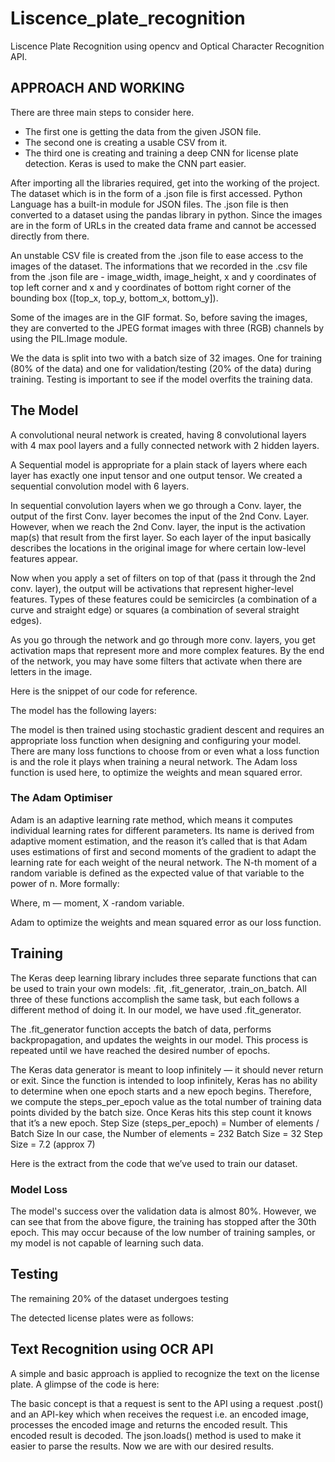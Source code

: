# Liscence_plate_recognition

Liscence Plate Recognition using opencv and Optical Character Recognition API. 

## APPROACH AND WORKING

There are three main steps to consider here.
* The first one is getting the data from the given JSON file. 
* The second one is creating a usable CSV from it. 
* The third one is creating and training a deep CNN for license plate detection. Keras is used to make the CNN part easier.

After importing all the libraries required, get into the working of the project. 
The dataset which is in the form of a .json file is first accessed. Python Language has a built-in module for JSON files. The .json file is then converted to a dataset using the pandas library in python. Since the images are in the form of URLs in the created data frame and cannot be accessed directly from there.

An unstable CSV file is created from the .json file to ease access to the images of the dataset. The informations that we recorded in the .csv file from the .json file are - image_width, image_height, x and y coordinates of top left corner and x and y coordinates of bottom right corner of the bounding box ([top_x, top_y, bottom_x, bottom_y]). 

Some of the images are in the GIF format. So, before saving the images, they are converted to the JPEG format images with three (RGB) channels by using the PIL.Image module.

We the data is split into two with a batch size of 32 images. One for training (80% of the data) and one for validation/testing (20% of the data) during training. Testing is important to see if the model overfits the training data.

## The Model

A convolutional neural network is created, having 8 convolutional layers with 4 max pool layers and a fully connected network with 2 hidden layers.

A Sequential model is appropriate for a plain stack of layers where each layer has exactly one input tensor and one output tensor. We created a sequential convolution model with 6 layers. 

In sequential convolution layers when we go through a Conv. layer, the output of the first Conv. layer becomes the input of the 2nd Conv. Layer. 
However, when we reach the 2nd Conv. layer, the input is the activation map(s) that result from the first layer. So each layer of the input basically describes the locations in the original image for where certain low-level features appear.

Now when you apply a set of filters on top of that (pass it through the 2nd conv. layer), the output will be activations that represent higher-level features. Types of these features could be semicircles (a combination of a curve and straight edge) or squares (a combination of several straight edges). 

As you go through the network and go through more conv. layers, you get activation maps that represent more and more complex features. By the end of the network, you may have some filters that activate when there are letters in the image.

Here is the snippet of our code for reference.




The model has the following layers:

The model is then trained using stochastic gradient descent and requires an appropriate loss function when designing and configuring your model. There are many loss functions to choose from or even what a loss function is and the role it plays when training a neural network. The Adam loss function is used here, to optimize the weights and mean squared error. 

### The Adam Optimiser

Adam is an adaptive learning rate method, which means it computes individual learning rates for different parameters. Its name is derived from adaptive moment estimation, and the reason it’s called that is that Adam uses estimations of first and second moments of the gradient to adapt the learning rate for each weight of the neural network. The N-th moment of a random variable is defined as the expected value of that variable to the power of n. More formally:

Where, m — moment, X -random variable.

Adam to optimize the weights and mean squared error as our loss function.


## Training

The Keras deep learning library includes three separate functions that can be used to train your own models: .fit, .fit_generator, .train_on_batch. All three of these functions accomplish the same task, but each follows a different method of doing it. In our model, we have used .fit_generator.

The .fit_generator  function accepts the batch of data, performs backpropagation, and updates the weights in our model. This process is repeated until we have reached the desired number of epochs.

The Keras data generator is meant to loop infinitely — it should never return or exit. Since the function is intended to loop infinitely, Keras has no ability to determine when one epoch starts and a new epoch begins. Therefore, we compute the steps_per_epoch  value as the total number of training data points divided by the batch size. Once Keras hits this step count it knows that it’s a new epoch.
Step Size (steps_per_epoch)  = Number of elements / Batch Size
In our case, the Number of elements = 232 
                     Batch Size = 32
                     Step Size = 7.2 (approx 7)

Here is the extract from the code that we’ve used to train our dataset.


### Model Loss

The model's success over the validation data is almost 80%. However, we can see that from the above figure, the training has stopped after the 30th epoch. This may occur because of the low number of training samples, or my model is not capable of learning such data. 


## Testing

The remaining 20% of the dataset undergoes testing 




The detected license plates were as follows:

                

                      


## Text Recognition using OCR API

A simple and basic approach is applied to recognize the text on the license plate. A glimpse of the code is here:







The basic concept is that a request is sent to the API using a request .post() and an API-key which when receives the request i.e. an encoded image, processes the encoded image and returns the encoded result. This encoded result is decoded. The json.loads() method is used to make it easier to parse the results. Now we are with our desired results.
